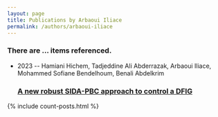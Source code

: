 ```yaml
---
layout: page
title: Publications by Arbaoui Iliace
permalink: /authors/arbaoui-iliace
---
```


<h3 id="number-posts">There are ... items referenced.</h3>
<ul class="post-list">
<li><span class='post-meta'>2023 -- Hamiani Hichem, Tadjeddine Ali Abderrazak, Arbaoui Iliace, Mohammed Sofiane Bendelhoum, Benali Abdelkrim</span><h3><a class='post-link' href="{{ site.baseurl }}/a-new-robust-sida-pbc-approach-to-control-a-dfig">A new robust SIDA-PBC approach to control a DFIG</a></h3></li>

</ul>
{% include count-posts.html %}
